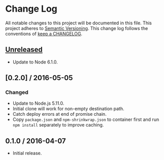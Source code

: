 # Change Log

All notable changes to this project will be documented in this file.
This project adheres to [Semantic Versioning](http://semver.org/).
This change log follows the conventions of
[keep a CHANGELOG](http://keepachangelog.com/).

## [Unreleased]

- Update to Node 6.1.0.

## [0.2.0] / 2016-05-05

### Changed

- Update to Node.js 5.11.0.
- Initial clone will work for non-empty destination path.
- Catch deploy errors at end of promise chain.
- Copy `package.json` and `npm-shrinkwrap.json` to container first
  and run `npm install` separately to improve caching.

## 0.1.0 / 2016-04-07

- Initial release.

[Unreleased]: https://github.com/ourtownrentals/docker-git-deploy/compare/v0.1.0...HEAD
